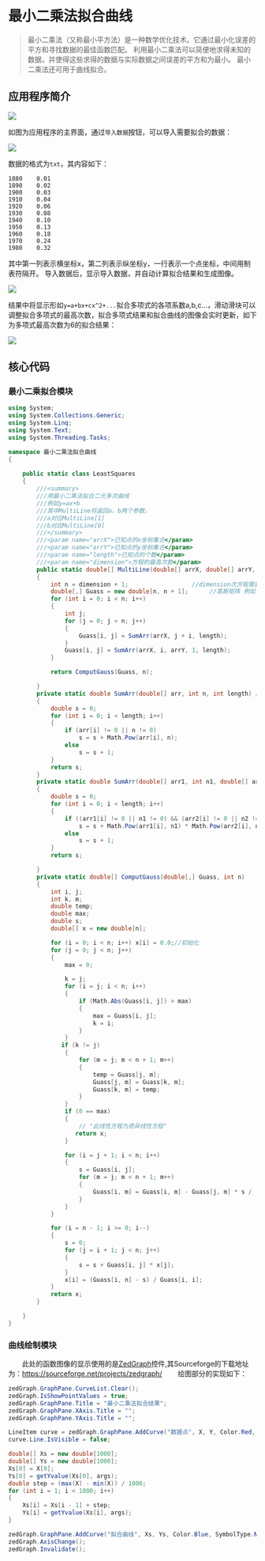 # 最小二乘法拟合曲线

> 最小二乘法（又称最小平方法）是一种数学优化技术。它通过最小化误差的平方和寻找数据的最佳函数匹配。
利用最小二乘法可以简便地求得未知的数据，并使得这些求得的数据与实际数据之间误差的平方和为最小。
最小二乘法还可用于曲线拟合。  


## 应用程序简介  

<img src="https://image.jiangyayu.cn/Least-squares/1.png" />

如图为应用程序的主界面，通过`导入数据`按钮，可以导入需要拟合的数据：  

<img src="https://image.jiangyayu.cn/Least-squares/2.png" />  

数据的格式为`txt`，其内容如下：  

```
1880	0.01
1890	0.02
1900	0.03
1910	0.04
1920	0.06
1930	0.08
1940	0.10
1950	0.13
1960	0.18
1970	0.24
1980	0.32
```  

其中第一列表示横坐标x，第二列表示纵坐标y，一行表示一个点坐标，中间用制表符隔开。
导入数据后，显示导入数据，并自动计算拟合结果和生成图像。  

<img src="https://image.jiangyayu.cn/Least-squares/3.png" />  

结果中将显示形如`y=a+bx+cx^2+...`拟合多项式的各项系数a,b,c...，滑动滑块可以调整拟合多项式的最高次数，拟合多项式结果和拟合曲线的图像会实时更新，如下为多项式最高次数为6的拟合结果：  

<img src="https://image.jiangyayu.cn/Least-squares/4.png" />  

## 核心代码
### 最小二乘拟合模块

```csharp
using System;
using System.Collections.Generic;
using System.Linq;
using System.Text;
using System.Threading.Tasks;

namespace 最小二乘法拟合曲线
{
    
    public static class LeastSquares
    {
        ///<summary>
        ///用最小二乘法拟合二元多次曲线
        ///例如y=ax+b
        ///其中MultiLine将返回a，b两个参数。
        ///a对应MultiLine[1]
        ///b对应MultiLine[0]
        ///</summary>
        ///<param name="arrX">已知点的x坐标集合</param>
        ///<param name="arrY">已知点的y坐标集合</param>
        ///<param name="length">已知点的个数</param>
        ///<param name="dimension">方程的最高次数</param>
        public static double[] MultiLine(double[] arrX, double[] arrY, int length, int dimension)//二元多次线性方程拟合曲线
        {
            int n = dimension + 1;                  //dimension次方程需要求 dimension+1个 系数
            double[,] Guass = new double[n, n + 1];      //高斯矩阵 例如：y=a0+a1*x+a2*x*x
            for (int i = 0; i < n; i++)
            {
                int j;
                for (j = 0; j < n; j++)
                {
                    Guass[i, j] = SumArr(arrX, j + i, length);
                }
                Guass[i, j] = SumArr(arrX, i, arrY, 1, length);
            }

            return ComputGauss(Guass, n);

        }
        private static double SumArr(double[] arr, int n, int length) //求数组的元素的n次方的和
        {
            double s = 0;
            for (int i = 0; i < length; i++)
            {
                if (arr[i] != 0 || n != 0)
                    s = s + Math.Pow(arr[i], n);
                else
                    s = s + 1;
            }
            return s;
        }
        private static double SumArr(double[] arr1, int n1, double[] arr2, int n2, int length)
        {
            double s = 0;
            for (int i = 0; i < length; i++)
            {
                if ((arr1[i] != 0 || n1 != 0) && (arr2[i] != 0 || n2 != 0))
                    s = s + Math.Pow(arr1[i], n1) * Math.Pow(arr2[i], n2);
                else
                    s = s + 1;
            }
            return s;

        }
        private static double[] ComputGauss(double[,] Guass, int n)
        {
            int i, j;
            int k, m;
            double temp;
            double max;
            double s;
            double[] x = new double[n];

            for (i = 0; i < n; i++) x[i] = 0.0;//初始化
            for (j = 0; j < n; j++)
            {
                max = 0;

                k = j;
                for (i = j; i < n; i++)
                {
                    if (Math.Abs(Guass[i, j]) > max)
                    {
                        max = Guass[i, j];
                        k = i;
                    }
                }
               if (k != j)
                {
                    for (m = j; m < n + 1; m++)
                    {
                        temp = Guass[j, m];
                        Guass[j, m] = Guass[k, m];
                        Guass[k, m] = temp;
                    }
                }
                if (0 == max)
                {
                    // "此线性方程为奇异线性方程" 
                   return x;
                }

                for (i = j + 1; i < n; i++)
                {
                    s = Guass[i, j];
                    for (m = j; m < n + 1; m++)
                    {
                        Guass[i, m] = Guass[i, m] - Guass[j, m] * s / (Guass[j, j]);
                    }
                }
            }

            for (i = n - 1; i >= 0; i--)
            {
                s = 0;
                for (j = i + 1; j < n; j++)
                {
                    s = s + Guass[i, j] * x[j];
                }
                x[i] = (Guass[i, n] - s) / Guass[i, i];
            }
            return x;
        }

    }
}
```

### 曲线绘制模块
&emsp;&emsp;此处的函数图像的显示使用的是<a href="https://image.jiangyayu.cn/integrals/ZedGraph.dll">ZedGraph</a>控件,其Sourceforge的下载地址为：https://sourceforge.net/projects/zedgraph/
&emsp;&emsp;绘图部分的实现如下：
```csharp
zedGraph.GraphPane.CurveList.Clear();
zedGraph.IsShowPointValues = true;
zedGraph.GraphPane.Title = "最小二乘法拟合结果";
zedGraph.GraphPane.XAxis.Title = "";
zedGraph.GraphPane.YAxis.Title = "";

LineItem curve = zedGraph.GraphPane.AddCurve("数据点", X, Y, Color.Red, SymbolType.Circle);
curve.Line.IsVisible = false;

double[] Xs = new double[1000];
double[] Ys = new double[1000];
Xs[0] = X[0];
Ys[0] = getYvalue(Xs[0], args);
double step = (max(X) - min(X)) / 1000;
for (int i = 1; i < 1000; i++)
{
    Xs[i] = Xs[i - 1] + step;
    Ys[i] = getYvalue(Xs[i], args);
}

zedGraph.GraphPane.AddCurve("拟合曲线", Xs, Ys, Color.Blue, SymbolType.None);
zedGraph.AxisChange();
zedGraph.Invalidate();
```
